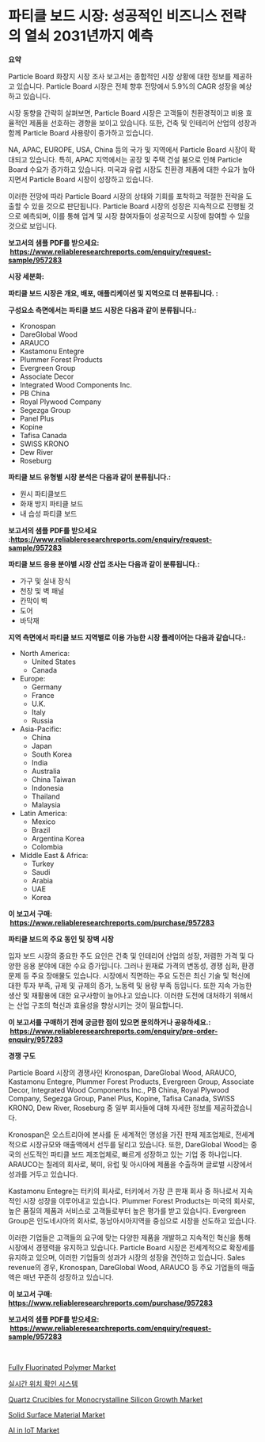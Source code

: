 <p><h1>파티클 보드 시장: 성공적인 비즈니스 전략의 열쇠 2031년까지 예측</h1></p><p><strong>요약</strong></p>
<p><p>Particle Board 화장지 시장 조사 보고서는 종합적인 시장 상황에 대한 정보를 제공하고 있습니다. Particle Board 시장은 전체 향후 전망에서 5.9%의 CAGR 성장을 예상하고 있습니다.</p><p>시장 동향을 간략히 살펴보면, Particle Board 시장은 고객들이 친환경적이고 비용 효율적인 제품을 선호하는 경향을 보이고 있습니다. 또한, 건축 및 인테리어 산업의 성장과 함께 Particle Board 사용량이 증가하고 있습니다.</p><p>NA, APAC, EUROPE, USA, China 등의 국가 및 지역에서 Particle Board 시장이 확대되고 있습니다. 특히, APAC 지역에서는 공장 및 주택 건설 붐으로 인해 Particle Board 수요가 증가하고 있습니다. 미국과 유럽 시장도 친환경 제품에 대한 수요가 높아지면서 Particle Board 시장이 성장하고 있습니다.</p><p>이러한 전망에 따라 Particle Board 시장의 상태와 기회를 포착하고 적절한 전략을 도출할 수 있을 것으로 판단됩니다. Particle Board 시장의 성장은 지속적으로 진행될 것으로 예측되며, 이를 통해 업계 및 시장 참여자들이 성공적으로 시장에 참여할 수 있을 것으로 보입니다.</p></p>
<p><strong>보고서의 샘플 PDF를 받으세요: &nbsp;<a href="https://www.reliableresearchreports.com/enquiry/request-sample/957283">https://www.reliableresearchreports.com/enquiry/request-sample/957283</a></strong></p>
<p><strong>시장 세분화:</strong></p>
<p><strong> 파티클 보드 시장은 개요, 배포, 애플리케이션 및 지역으로 더 분류됩니다. :</strong></p>
<p><strong>구성요소 측면에서는 파티클 보드 시장은 다음과 같이 분류됩니다.:</strong></p>
<p><ul><li>Kronospan</li><li>DareGlobal Wood</li><li>ARAUCO</li><li>Kastamonu Entegre</li><li>Plummer Forest Products</li><li>Evergreen Group</li><li>Associate Decor</li><li>Integrated Wood Components Inc.</li><li>PB China</li><li>Royal Plywood Company</li><li>Segezga Group</li><li>Panel Plus</li><li>Kopine</li><li>Tafisa Canada</li><li>SWISS KRONO</li><li>Dew River</li><li>Roseburg</li></ul></p>
<p><strong> 파티클 보드 유형별 시장 분석은 다음과 같이 분류됩니다.:</strong></p>
<p><ul><li>원시 파티클보드</li><li>화재 방지 파티클 보드</li><li>내 습성 파티클 보드</li></ul></p>
<p><strong>보고서의 샘플 PDF를 받으세요 :<a href="https://www.reliableresearchreports.com/enquiry/request-sample/957283">https://www.reliableresearchreports.com/enquiry/request-sample/957283</a></strong></p>
<p><strong> 파티클 보드 응용 분야별 시장 산업 조사는 다음과 같이 분류됩니다.:</strong></p>
<p><ul><li>가구 및 실내 장식</li><li>천장 및 벽 패널</li><li>칸막이 벽</li><li>도어</li><li>바닥재</li></ul></p>
<p><strong>지역 측면에서 파티클 보드 지역별로 이용 가능한 시장 플레이어는 다음과 같습니다.:</strong></p>
<p><ul>
    <li>
        North America:
        <ul>
            <li>United States</li>
            <li>Canada</li>
        </ul>
    </li>
    <li>
        Europe:
        <ul>
            <li>Germany</li>
            <li>France</li>
            <li>U.K.</li>
            <li>Italy</li>
            <li>Russia</li>
        </ul>
    </li>
    <li>
        Asia-Pacific:
        <ul>
            <li>China</li>
            <li>Japan</li>
            <li>South Korea</li>
            <li>India</li>
            <li>Australia</li>
            <li>China Taiwan</li>
            <li>Indonesia</li>
            <li>Thailand</li>
            <li>Malaysia</li>
        </ul>
    </li>
    <li>
        Latin America:
        <ul>
            <li>Mexico</li>
            <li>Brazil</li>
            <li>Argentina Korea</li>
            <li>Colombia</li>
        </ul>
    </li>
    <li>
        Middle East & Africa:
        <ul>
            <li>Turkey</li>
            <li>Saudi</li>
            <li>Arabia</li>
            <li>UAE</li>
            <li>Korea</li>
        </ul>
    </li>
    </ul></p>
<p><strong>이 보고서 구매: &nbsp;<a href="https://www.reliableresearchreports.com/purchase/957283">https://www.reliableresearchreports.com/purchase/957283</a></strong></p>
<p><strong>파티클 보드의 주요 동인 및 장벽 시장</strong></p>
<p><p>입자 보드 시장의 중요한 주도 요인은 건축 및 인테리어 산업의 성장, 저렴한 가격 및 다양한 응용 분야에 대한 수요 증가입니다. 그러나 원재료 가격의 변동성, 경쟁 심화, 환경 문제 등 주요 장애물도 있습니다. 시장에서 직면하는 주요 도전은 최신 기술 및 혁신에 대한 투자 부족, 규제 및 규제의 증가, 노동력 및 용량 부족 등입니다. 또한 지속 가능한 생산 및 재활용에 대한 요구사항이 늘어나고 있습니다. 이러한 도전에 대처하기 위해서는 산업 구조의 혁신과 효율성을 향상시키는 것이 필요합니다.</p></p>
<p><strong>이 보고서를 구매하기 전에 궁금한 점이 있으면 문의하거나 공유하세요.: &nbsp;<a href="https://www.reliableresearchreports.com/enquiry/pre-order-enquiry/957283">https://www.reliableresearchreports.com/enquiry/pre-order-enquiry/957283</a></strong></p>
<p><strong>경쟁 구도</strong></p>
<p><p>Particle Board 시장의 경쟁사인 Kronospan, DareGlobal Wood, ARAUCO, Kastamonu Entegre, Plummer Forest Products, Evergreen Group, Associate Decor, Integrated Wood Components Inc., PB China, Royal Plywood Company, Segezga Group, Panel Plus, Kopine, Tafisa Canada, SWISS KRONO, Dew River, Roseburg 중 일부 회사들에 대해 자세한 정보를 제공하겠습니다.</p><p>Kronospan은 오스트리아에 본사를 둔 세계적인 명성을 가진 판재 제조업체로, 전세계적으로 시장규모와 매출액에서 선두를 달리고 있습니다. 또한, DareGlobal Wood는 중국의 선도적인 파티클 보드 제조업체로, 빠르게 성장하고 있는 기업 중 하나입니다. ARAUCO는 칠레의 회사로, 북미, 유럽 및 아시아에 제품을 수출하며 글로벌 시장에서 성과를 거두고 있습니다.</p><p>Kastamonu Entegre는 터키의 회사로, 터키에서 가장 큰 판재 회사 중 하나로서 지속적인 시장 성장을 이루어내고 있습니다. Plummer Forest Products는 미국의 회사로, 높은 품질의 제품과 서비스로 고객들로부터 높은 평가를 받고 있습니다. Evergreen Group은 인도네시아의 회사로, 동남아시아지역을 중심으로 시장을 선도하고 있습니다.</p><p>이러한 기업들은 고객들의 요구에 맞는 다양한 제품을 개발하고 지속적인 혁신을 통해 시장에서 경쟁력을 유지하고 있습니다. Particle Board 시장은 전세계적으로 확장세를 유지하고 있으며, 이러한 기업들의 성과가 시장의 성장을 견인하고 있습니다. Sales revenue의 경우, Kronospan, DareGlobal Wood, ARAUCO 등 주요 기업들의 매출액은 매년 꾸준히 성장하고 있습니다.</p></p>
<p><strong>이 보고서 구매: &nbsp; <a href="https://www.reliableresearchreports.com/purchase/957283">https://www.reliableresearchreports.com/purchase/957283</a></strong></p>
<p><strong>보고서의 샘플 PDF를 받으세요: &nbsp;<a href="https://www.reliableresearchreports.com/enquiry/request-sample/957283">https://www.reliableresearchreports.com/enquiry/request-sample/957283</a></strong><strong></strong></p>
<p>&nbsp;</p>
<p><p><a href="https://meowing-lemming-dd3.notion.site/Fully-Fluorinated-Polymer-Market-Size-Growth-Outlook-from-2024-to-2031-projecting-at-Market-s-Tren-05a23e6af4d143f39b8f8071b23ec5f1">Fully Fluorinated Polymer Market</a></p><p><a href="https://medium.com/@tobykub4685/%EC%8B%A4%EC%8B%9C%EA%B0%84-%EC%9C%84%EC%B9%98%EC%B6%94%EC%A0%81-%EC%8B%9C%EC%8A%A4%ED%85%9C-%EC%8B%9C%EC%9E%A5-%EB%B6%84%EC%84%9D-%EC%97%B0%ED%8F%89%EA%B7%A0-%EC%84%B1%EC%9E%A5%EC%9C%A8-cagr-%EC%8B%9C%EC%9E%A5-%EC%84%B8%EB%B6%84%ED%99%94-%EB%B0%8F-%EA%B8%80%EB%A1%9C%EB%B2%8C-%EC%82%B0%EC%97%85-%EA%B0%9C%EC%9A%94-845d34af70a1">실시간 위치 확인 시스템</a></p><p><a href="https://view.publitas.com/reportprime-1/quartz-crucibles-for-monocrystalline-silicon-growth-market-size-and-examines-its-market-scope-with-a-primary-focus-on-growth-opportunities-and-forecasted-trends-spanning-from-2024-to-2031/">Quartz Crucibles for Monocrystalline Silicon Growth Market</a></p><p><a href="https://shimmer-gardenia-37a.notion.site/Global-Solid-Surface-Material-Market-by-Types-Applications-and-Major-Players-with-Regional-Growth-d243bc41daa041f886fcc8629fbe5b29">Solid Surface Material Market</a></p><p><a href="https://github.com/Chiragrp22/Market-Research-Report-List-3/blob/main/ai-in-iot-market.md">AI in IoT Market</a></p></p>